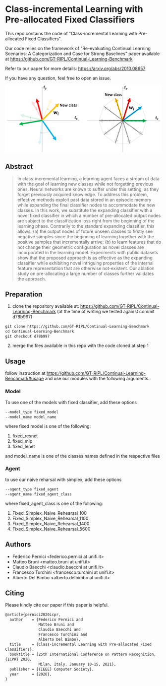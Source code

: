 # Class-incremental Learning with Pre-allocated Fixed Classifiers

This repo contains the code of "Class-incremental Learning with Pre-allocated Fixed Classifiers".

Our code relies on the framework of "Re-evaluating Continual Learning Scenarios: A Categorization and Case for Strong Baselines" paper available at https://github.com/GT-RIPL/Continual-Learning-Benchmark

Refer to our paper for more details: https://arxiv.org/abs/2010.08657

If you have any question, feel free to open an issue.

<p align="center">
  <img src="https://github.com/DigiTurk84/class-incremental-polytope/blob/main/img/intro_top.png?raw=true">
</p>

## Abstract
> In class-incremental learning, a learning agent faces a stream of data with the goal of learning new classes while not forgetting  previous ones. 
Neural networks are known to suffer under this setting, as they forget previously acquired knowledge. 
To address this problem, effective methods exploit past data stored in an episodic memory while expanding the final 
classifier nodes to accommodate the new classes. In this work, we substitute the expanding classifier with a novel fixed classifier
in which a number of pre-allocated output nodes are subject to the classification loss right from the beginning of the learning phase. 
Contrarily to the standard expanding classifier, this allows: (a) the output nodes of future unseen classes to firstly see negative 
samples since the beginning of learning together with the positive samples that incrementally arrive; 
(b) to learn features that do not change their geometric configuration as novel classes are incorporated in the learning model.
Experiments with public datasets show that the proposed approach is as effective as the expanding classifier while
exhibiting novel intriguing properties of the internal feature representation that are otherwise not-existent. 
Our ablation study on pre-allocating a large number of classes further validates the approach.


## Preparation

1. clone the repository available at: https://github.com/GT-RIPL/Continual-Learning-Benchmark (at the time of writing we tested against commit d78b997)
```
git clone https://github.com/GT-RIPL/Continual-Learning-Benchmark
cd Continual-Learning-Benchmark
git checkout d78b997
```

2. merge the files available in this repo with the code cloned at step 1

## Usage

follow instruction at https://github.com/GT-RIPL/Continual-Learning-Benchmark#usage and use our modules with the following arguments.

### Model

To use one of the models with fixed classifier, add these options

```
--model_type fixed_model
--model_name model_name
```
where fixed model is one of the following:
1. fixed_resnet
2. fixed_mlp
3. fixed_lenet

and model_name is one of the classes names defined in the respective files

### Agent

to use our naive reharsal with simplex, add these options
```
--agent_type fixed_agent
--agent_name fixed_agent_class 
```
where fixed_agent_class is one of the following:

1. Fixed_Simplex_Naive_Rehearsal_100
2. Fixed_Simplex_Naive_Rehearsal_1100
3. Fixed_Simplex_Naive_Rehearsal_1400
4. Fixed_Simplex_Naive_Rehearsal_5600

## Authors

- Federico Pernici <federico.pernici at unifi.it>
- Matteo Bruni <matteo.bruni at unifi.it>
- Claudio Baecchi <claudio.baecchi at unifi.it>
- Francesco Turchini <francesco.turchini at unifi.it>
- Alberto Del Bimbo <alberto.delbimbo at unifi.it>


## Citing

Please kindly cite our paper if this paper is helpful.
```
@article{pernici2020icpr,
  author    = {Federico Pernici and
               Matteo Bruni and
               Claudio Baecchi and
               Francesco Turchini and
               Alberto Del Bimbo},
  title     = {Class-incremental Learning with Pre-allocated Fixed Classifiers},
  booktitle = {25th International Conference on Pattern Recognition, {ICPR} 2020,
               Milan, Italy, January 10-15, 2021},
  publisher = {{IEEE} Computer Society},
  year      = {2020},
}
```
